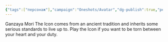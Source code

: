 ```yaml
---
{"tags":["персонаж"],"campaign":"Oneshots/Avatar","dg-publish":true,"permalink":"/ganzaya/","dgPassFrontmatter":true}
---
```



Ganzaya Mori
The Icon comes from an ancient tradition and inherits some serious standards to live up to. Play the Icon if you want to be torn between your heart and your duty. 
